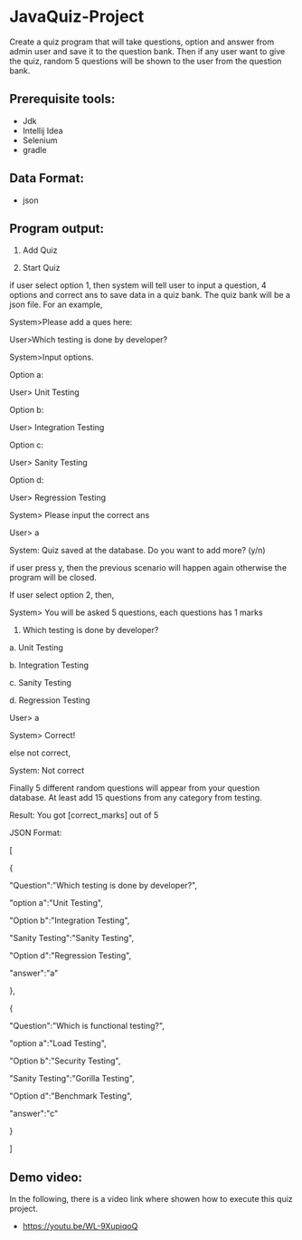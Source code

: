 # JavaQuiz-Project
Create a quiz program that will take questions, option and answer from admin user and save it to the question bank. Then if any user want to give the quiz, random 5 questions will be shown to the user from the question bank.

## Prerequisite tools:
- Jdk
- Intellij Idea
- Selenium
- gradle 

## Data Format:
- json

## Program output:

1. Add Quiz

2. Start Quiz

if user select option 1, then system will tell user to input a question, 4 options and correct ans to save data in a quiz bank. The quiz bank will be a json file. For an example,

System>Please add a ques here:

User>Which testing is done by developer?

System>Input options.

Option a:

User> Unit Testing

Option b:

User> Integration Testing

Option c:

User> Sanity Testing





Option d:

User> Regression Testing

System> Please input the correct ans

User> a

System: Quiz saved at the database. Do you want to add more? (y/n)

if user press y, then the previous scenario will happen again otherwise the program will be closed.

If user select option 2,  then,

System> You will be asked 5 questions, each questions has 1 marks

1. Which testing is done by developer?

a. Unit Testing

b. Integration Testing

c. Sanity Testing

d. Regression Testing

User> a

System> Correct!

else not correct,

System: Not correct

Finally 5 different random questions will appear from your question database. At least add 15 questions from any category from testing.

Result: You got [correct_marks] out of 5

JSON Format:

[

{

"Question":"Which testing is done by developer?",

"option a":"Unit Testing",

"Option b":"Integration Testing",

"Sanity Testing":"Sanity Testing",

"Option d":"Regression Testing",

"answer":"a"

},

{

"Question":"Which is functional testing?",

"option a":"Load Testing",

"Option b":"Security Testing",

"Sanity Testing":"Gorilla Testing",

"Option d":"Benchmark Testing",

"answer":"c"

}

]

## Demo video: 
In the following, there is a video link where showen how to execute this quiz project. 
- https://youtu.be/WL-9XupiqoQ
